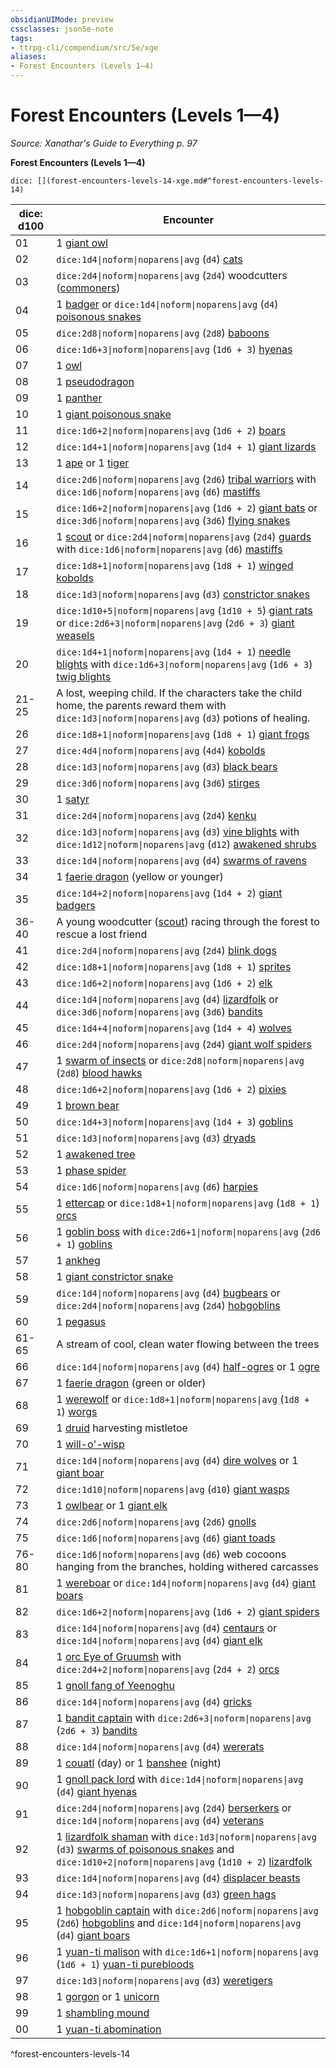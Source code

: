 ```yaml
---
obsidianUIMode: preview
cssclasses: json5e-note
tags:
- ttrpg-cli/compendium/src/5e/xge
aliases:
- Forest Encounters (Levels 1—4)
---
```

# Forest Encounters (Levels 1—4)
*Source: Xanathar's Guide to Everything p. 97* 

**Forest Encounters (Levels 1—4)**

`dice: [](forest-encounters-levels-14-xge.md#^forest-encounters-levels-14)`

| dice: d100 | Encounter |
|------------|-----------|
| 01 | 1 [giant owl](/3-Mechanics/CLI/Compendium/bestiary/beast/giant-owl.md) |
| 02 | `dice:1d4\|noform\|noparens\|avg` (`d4`) [cats](/3-Mechanics/CLI/Compendium/bestiary/beast/cat.md) |
| 03 | `dice:2d4\|noform\|noparens\|avg` (`2d4`) woodcutters ([commoners](/3-Mechanics/CLI/Compendium/bestiary/humanoid/commoner.md)) |
| 04 | 1 [badger](/3-Mechanics/CLI/Compendium/bestiary/beast/badger.md) or `dice:1d4\|noform\|noparens\|avg` (`d4`) [poisonous snakes](/3-Mechanics/CLI/Compendium/bestiary/beast/poisonous-snake.md) |
| 05 | `dice:2d8\|noform\|noparens\|avg` (`2d8`) [baboons](/3-Mechanics/CLI/Compendium/bestiary/beast/baboon.md) |
| 06 | `dice:1d6+3\|noform\|noparens\|avg` (`1d6 + 3`) [hyenas](/3-Mechanics/CLI/Compendium/bestiary/beast/hyena.md) |
| 07 | 1 [owl](/3-Mechanics/CLI/Compendium/bestiary/beast/owl.md) |
| 08 | 1 [pseudodragon](/3-Mechanics/CLI/Compendium/bestiary/dragon/pseudodragon.md) |
| 09 | 1 [panther](/3-Mechanics/CLI/Compendium/bestiary/beast/panther.md) |
| 10 | 1 [giant poisonous snake](/3-Mechanics/CLI/Compendium/bestiary/beast/giant-poisonous-snake.md) |
| 11 | `dice:1d6+2\|noform\|noparens\|avg` (`1d6 + 2`) [boars](/3-Mechanics/CLI/Compendium/bestiary/beast/boar.md) |
| 12 | `dice:1d4+1\|noform\|noparens\|avg` (`1d4 + 1`) [giant lizards](/3-Mechanics/CLI/Compendium/bestiary/beast/giant-lizard.md) |
| 13 | 1 [ape](/3-Mechanics/CLI/Compendium/bestiary/beast/ape.md) or 1 [tiger](/3-Mechanics/CLI/Compendium/bestiary/beast/tiger.md) |
| 14 | `dice:2d6\|noform\|noparens\|avg` (`2d6`) [tribal warriors](/3-Mechanics/CLI/Compendium/bestiary/humanoid/tribal-warrior.md) with `dice:1d6\|noform\|noparens\|avg` (`d6`) [mastiffs](/3-Mechanics/CLI/Compendium/bestiary/beast/mastiff.md) |
| 15 | `dice:1d6+2\|noform\|noparens\|avg` (`1d6 + 2`) [giant bats](/3-Mechanics/CLI/Compendium/bestiary/beast/giant-bat.md) or `dice:3d6\|noform\|noparens\|avg` (`3d6`) [flying snakes](/3-Mechanics/CLI/Compendium/bestiary/beast/flying-snake.md) |
| 16 | 1 [scout](/3-Mechanics/CLI/Compendium/bestiary/humanoid/scout.md) or `dice:2d4\|noform\|noparens\|avg` (`2d4`) [guards](/3-Mechanics/CLI/Compendium/bestiary/humanoid/guard.md) with `dice:1d6\|noform\|noparens\|avg` (`d6`) [mastiffs](/3-Mechanics/CLI/Compendium/bestiary/beast/mastiff.md) |
| 17 | `dice:1d8+1\|noform\|noparens\|avg` (`1d8 + 1`) [winged kobolds](/3-Mechanics/CLI/Compendium/bestiary/humanoid/winged-kobold.md) |
| 18 | `dice:1d3\|noform\|noparens\|avg` (`d3`) [constrictor snakes](/3-Mechanics/CLI/Compendium/bestiary/beast/constrictor-snake.md) |
| 19 | `dice:1d10+5\|noform\|noparens\|avg` (`1d10 + 5`) [giant rats](/3-Mechanics/CLI/Compendium/bestiary/beast/giant-rat.md) or `dice:2d6+3\|noform\|noparens\|avg` (`2d6 + 3`) [giant weasels](/3-Mechanics/CLI/Compendium/bestiary/beast/giant-weasel.md) |
| 20 | `dice:1d4+1\|noform\|noparens\|avg` (`1d4 + 1`) [needle blights](/3-Mechanics/CLI/Compendium/bestiary/plant/needle-blight.md) with `dice:1d6+3\|noform\|noparens\|avg` (`1d6 + 3`) [twig blights](/3-Mechanics/CLI/Compendium/bestiary/plant/twig-blight.md) |
| 21-25 | A lost, weeping child. If the characters take the child home, the parents reward them with `dice:1d3\|noform\|noparens\|avg` (`d3`) potions of healing. |
| 26 | `dice:1d8+1\|noform\|noparens\|avg` (`1d8 + 1`) [giant frogs](/3-Mechanics/CLI/Compendium/bestiary/beast/giant-frog.md) |
| 27 | `dice:4d4\|noform\|noparens\|avg` (`4d4`) [kobolds](/3-Mechanics/CLI/Compendium/bestiary/humanoid/kobold.md) |
| 28 | `dice:1d3\|noform\|noparens\|avg` (`d3`) [black bears](/3-Mechanics/CLI/Compendium/bestiary/beast/black-bear.md) |
| 29 | `dice:3d6\|noform\|noparens\|avg` (`3d6`) [stirges](/3-Mechanics/CLI/Compendium/bestiary/beast/stirge.md) |
| 30 | 1 [satyr](/3-Mechanics/CLI/Compendium/bestiary/fey/satyr.md) |
| 31 | `dice:2d4\|noform\|noparens\|avg` (`2d4`) [kenku](/3-Mechanics/CLI/Compendium/bestiary/humanoid/kenku.md) |
| 32 | `dice:1d3\|noform\|noparens\|avg` (`d3`) [vine blights](/3-Mechanics/CLI/Compendium/bestiary/plant/vine-blight.md) with `dice:1d12\|noform\|noparens\|avg` (`d12`) [awakened shrubs](/3-Mechanics/CLI/Compendium/bestiary/plant/awakened-shrub.md) |
| 33 | `dice:1d4\|noform\|noparens\|avg` (`d4`) [swarms of ravens](/3-Mechanics/CLI/Compendium/bestiary/beast/swarm-of-ravens.md) |
| 34 | 1 [faerie dragon](/3-Mechanics/CLI/Compendium/bestiary/dragon/faerie-dragon-yellow.md) (yellow or younger) |
| 35 | `dice:1d4+2\|noform\|noparens\|avg` (`1d4 + 2`) [giant badgers](/3-Mechanics/CLI/Compendium/bestiary/beast/giant-badger.md) |
| 36-40 | A young woodcutter ([scout](/3-Mechanics/CLI/Compendium/bestiary/humanoid/scout.md)) racing through the forest to rescue a lost friend |
| 41 | `dice:2d4\|noform\|noparens\|avg` (`2d4`) [blink dogs](/3-Mechanics/CLI/Compendium/bestiary/fey/blink-dog.md) |
| 42 | `dice:1d8+1\|noform\|noparens\|avg` (`1d8 + 1`) [sprites](/3-Mechanics/CLI/Compendium/bestiary/fey/sprite.md) |
| 43 | `dice:1d6+2\|noform\|noparens\|avg` (`1d6 + 2`) [elk](/3-Mechanics/CLI/Compendium/bestiary/beast/elk.md) |
| 44 | `dice:1d4\|noform\|noparens\|avg` (`d4`) [lizardfolk](/3-Mechanics/CLI/Compendium/bestiary/humanoid/lizardfolk.md) or `dice:3d6\|noform\|noparens\|avg` (`3d6`) [bandits](/3-Mechanics/CLI/Compendium/bestiary/humanoid/bandit.md) |
| 45 | `dice:1d4+4\|noform\|noparens\|avg` (`1d4 + 4`) [wolves](/3-Mechanics/CLI/Compendium/bestiary/beast/wolf.md) |
| 46 | `dice:2d4\|noform\|noparens\|avg` (`2d4`) [giant wolf spiders](/3-Mechanics/CLI/Compendium/bestiary/beast/giant-wolf-spider.md) |
| 47 | 1 [swarm of insects](/3-Mechanics/CLI/Compendium/bestiary/beast/swarm-of-insects.md) or `dice:2d8\|noform\|noparens\|avg` (`2d8`) [blood hawks](/3-Mechanics/CLI/Compendium/bestiary/beast/blood-hawk.md) |
| 48 | `dice:1d6+2\|noform\|noparens\|avg` (`1d6 + 2`) [pixies](/3-Mechanics/CLI/Compendium/bestiary/fey/pixie.md) |
| 49 | 1 [brown bear](/3-Mechanics/CLI/Compendium/bestiary/beast/brown-bear.md) |
| 50 | `dice:1d4+3\|noform\|noparens\|avg` (`1d4 + 3`) [goblins](/3-Mechanics/CLI/Compendium/bestiary/humanoid/goblin.md) |
| 51 | `dice:1d3\|noform\|noparens\|avg` (`d3`) [dryads](/3-Mechanics/CLI/Compendium/bestiary/fey/dryad.md) |
| 52 | 1 [awakened tree](/3-Mechanics/CLI/Compendium/bestiary/plant/awakened-tree.md) |
| 53 | 1 [phase spider](/3-Mechanics/CLI/Compendium/bestiary/monstrosity/phase-spider.md) |
| 54 | `dice:1d6\|noform\|noparens\|avg` (`d6`) [harpies](/3-Mechanics/CLI/Compendium/bestiary/monstrosity/harpy.md) |
| 55 | 1 [ettercap](/3-Mechanics/CLI/Compendium/bestiary/monstrosity/ettercap.md) or `dice:1d8+1\|noform\|noparens\|avg` (`1d8 + 1`) [orcs](/3-Mechanics/CLI/Compendium/bestiary/humanoid/orc.md) |
| 56 | 1 [goblin boss](/3-Mechanics/CLI/Compendium/bestiary/humanoid/goblin-boss.md) with `dice:2d6+1\|noform\|noparens\|avg` (`2d6 + 1`) [goblins](/3-Mechanics/CLI/Compendium/bestiary/humanoid/goblin.md) |
| 57 | 1 [ankheg](/3-Mechanics/CLI/Compendium/bestiary/monstrosity/ankheg.md) |
| 58 | 1 [giant constrictor snake](/3-Mechanics/CLI/Compendium/bestiary/beast/giant-constrictor-snake.md) |
| 59 | `dice:1d4\|noform\|noparens\|avg` (`d4`) [bugbears](/3-Mechanics/CLI/Compendium/bestiary/humanoid/bugbear.md) or `dice:2d4\|noform\|noparens\|avg` (`2d4`) [hobgoblins](/3-Mechanics/CLI/Compendium/bestiary/humanoid/hobgoblin.md) |
| 60 | 1 [pegasus](/3-Mechanics/CLI/Compendium/bestiary/celestial/pegasus.md) |
| 61-65 | A stream of cool, clean water flowing between the trees |
| 66 | `dice:1d4\|noform\|noparens\|avg` (`d4`) [half-ogres](/3-Mechanics/CLI/Compendium/bestiary/giant/half-ogre-ogrillon.md) or 1 [ogre](/3-Mechanics/CLI/Compendium/bestiary/giant/ogre.md) |
| 67 | 1 [faerie dragon](/3-Mechanics/CLI/Compendium/bestiary/dragon/faerie-dragon-green.md) (green or older) |
| 68 | 1 [werewolf](/3-Mechanics/CLI/Compendium/bestiary/humanoid/werewolf.md) or `dice:1d8+1\|noform\|noparens\|avg` (`1d8 + 1`) [worgs](/3-Mechanics/CLI/Compendium/bestiary/monstrosity/worg.md) |
| 69 | 1 [druid](/3-Mechanics/CLI/Compendium/bestiary/humanoid/druid.md) harvesting mistletoe |
| 70 | 1 [will-o'-wisp](/3-Mechanics/CLI/Compendium/bestiary/undead/will-o-wisp.md) |
| 71 | `dice:1d4\|noform\|noparens\|avg` (`d4`) [dire wolves](/3-Mechanics/CLI/Compendium/bestiary/beast/dire-wolf.md) or 1 [giant boar](/3-Mechanics/CLI/Compendium/bestiary/beast/giant-boar.md) |
| 72 | `dice:1d10\|noform\|noparens\|avg` (`d10`) [giant wasps](/3-Mechanics/CLI/Compendium/bestiary/beast/giant-wasp.md) |
| 73 | 1 [owlbear](/3-Mechanics/CLI/Compendium/bestiary/monstrosity/owlbear.md) or 1 [giant elk](/3-Mechanics/CLI/Compendium/bestiary/beast/giant-elk.md) |
| 74 | `dice:2d6\|noform\|noparens\|avg` (`2d6`) [gnolls](/3-Mechanics/CLI/Compendium/bestiary/humanoid/gnoll.md) |
| 75 | `dice:1d6\|noform\|noparens\|avg` (`d6`) [giant toads](/3-Mechanics/CLI/Compendium/bestiary/beast/giant-toad.md) |
| 76-80 | `dice:1d6\|noform\|noparens\|avg` (`d6`) web cocoons hanging from the branches, holding withered carcasses |
| 81 | 1 [wereboar](/3-Mechanics/CLI/Compendium/bestiary/humanoid/wereboar.md) or `dice:1d4\|noform\|noparens\|avg` (`d4`) [giant boars](/3-Mechanics/CLI/Compendium/bestiary/beast/giant-boar.md) |
| 82 | `dice:1d6+2\|noform\|noparens\|avg` (`1d6 + 2`) [giant spiders](/3-Mechanics/CLI/Compendium/bestiary/beast/giant-spider.md) |
| 83 | `dice:1d4\|noform\|noparens\|avg` (`d4`) [centaurs](/3-Mechanics/CLI/Compendium/bestiary/monstrosity/centaur.md) or `dice:1d4\|noform\|noparens\|avg` (`d4`) [giant elk](/3-Mechanics/CLI/Compendium/bestiary/beast/giant-elk.md) |
| 84 | 1 [orc Eye of Gruumsh](/3-Mechanics/CLI/Compendium/bestiary/humanoid/orc-eye-of-gruumsh.md) with `dice:2d4+2\|noform\|noparens\|avg` (`2d4 + 2`) [orcs](/3-Mechanics/CLI/Compendium/bestiary/humanoid/orc.md) |
| 85 | 1 [gnoll fang of Yeenoghu](/3-Mechanics/CLI/Compendium/bestiary/fiend/gnoll-fang-of-yeenoghu.md) |
| 86 | `dice:1d4\|noform\|noparens\|avg` (`d4`) [gricks](/3-Mechanics/CLI/Compendium/bestiary/monstrosity/grick.md) |
| 87 | 1 [bandit captain](/3-Mechanics/CLI/Compendium/bestiary/humanoid/bandit-captain.md) with `dice:2d6+3\|noform\|noparens\|avg` (`2d6 + 3`) [bandits](/3-Mechanics/CLI/Compendium/bestiary/humanoid/bandit.md) |
| 88 | `dice:1d4\|noform\|noparens\|avg` (`d4`) [wererats](/3-Mechanics/CLI/Compendium/bestiary/humanoid/wererat.md) |
| 89 | 1 [couatl](/3-Mechanics/CLI/Compendium/bestiary/celestial/couatl.md) (day) or 1 [banshee](/3-Mechanics/CLI/Compendium/bestiary/undead/banshee.md) (night) |
| 90 | 1 [gnoll pack lord](/3-Mechanics/CLI/Compendium/bestiary/humanoid/gnoll-pack-lord.md) with `dice:1d4\|noform\|noparens\|avg` (`d4`) [giant hyenas](/3-Mechanics/CLI/Compendium/bestiary/beast/giant-hyena.md) |
| 91 | `dice:2d4\|noform\|noparens\|avg` (`2d4`) [berserkers](/3-Mechanics/CLI/Compendium/bestiary/humanoid/berserker.md) or `dice:1d4\|noform\|noparens\|avg` (`d4`) [veterans](/3-Mechanics/CLI/Compendium/bestiary/humanoid/veteran.md) |
| 92 | 1 [lizardfolk shaman](/3-Mechanics/CLI/Compendium/bestiary/humanoid/lizardfolk-shaman.md) with `dice:1d3\|noform\|noparens\|avg` (`d3`) [swarms of poisonous snakes](/3-Mechanics/CLI/Compendium/bestiary/beast/swarm-of-poisonous-snakes.md) and `dice:1d10+2\|noform\|noparens\|avg` (`1d10 + 2`) [lizardfolk](/3-Mechanics/CLI/Compendium/bestiary/humanoid/lizardfolk.md) |
| 93 | `dice:1d4\|noform\|noparens\|avg` (`d4`) [displacer beasts](/3-Mechanics/CLI/Compendium/bestiary/monstrosity/displacer-beast.md) |
| 94 | `dice:1d3\|noform\|noparens\|avg` (`d3`) [green hags](/3-Mechanics/CLI/Compendium/bestiary/fey/green-hag.md) |
| 95 | 1 [hobgoblin captain](/3-Mechanics/CLI/Compendium/bestiary/humanoid/hobgoblin-captain.md) with `dice:2d6\|noform\|noparens\|avg` (`2d6`) [hobgoblins](/3-Mechanics/CLI/Compendium/bestiary/humanoid/hobgoblin.md) and `dice:1d4\|noform\|noparens\|avg` (`d4`) [giant boars](/3-Mechanics/CLI/Compendium/bestiary/beast/giant-boar.md) |
| 96 | 1 [yuan-ti malison](/3-Mechanics/CLI/Compendium/bestiary/monstrosity/yuan-ti-malison-type-1.md) with `dice:1d6+1\|noform\|noparens\|avg` (`1d6 + 1`) [yuan-ti purebloods](/3-Mechanics/CLI/Compendium/bestiary/humanoid/yuan-ti-pureblood.md) |
| 97 | `dice:1d3\|noform\|noparens\|avg` (`d3`) [weretigers](/3-Mechanics/CLI/Compendium/bestiary/humanoid/weretiger.md) |
| 98 | 1 [gorgon](/3-Mechanics/CLI/Compendium/bestiary/monstrosity/gorgon.md) or 1 [unicorn](/3-Mechanics/CLI/Compendium/bestiary/celestial/unicorn.md) |
| 99 | 1 [shambling mound](/3-Mechanics/CLI/Compendium/bestiary/plant/shambling-mound.md) |
| 00 | 1 [yuan-ti abomination](/3-Mechanics/CLI/Compendium/bestiary/monstrosity/yuan-ti-abomination.md) |
^forest-encounters-levels-14